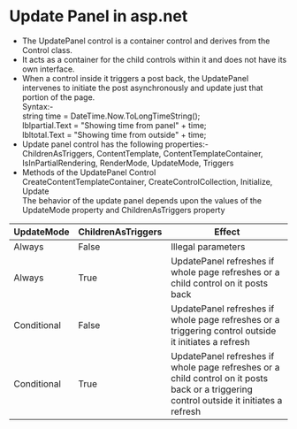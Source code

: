 # Update Panel in asp.net
- The UpdatePanel control is a container control and derives from the Control class. 
- It acts as a container for the child controls within it and does not have its own interface.
- When a control inside it triggers a post back, the UpdatePanel intervenes to initiate the post asynchronously and update just that portion of the page.<br>
Syntax:-<br>
string time = DateTime.Now.ToLongTimeString();<br>
lblpartial.Text = "Showing time from panel" + time;<br>
lbltotal.Text = "Showing time from outside" + time;<br>
- Update panel control has the following properties:-<br>
ChildrenAsTriggers, ContentTemplate, ContentTemplateContainer, IsInPartialRendering, RenderMode, UpdateMode, Triggers<br>
- Methods of the UpdatePanel Control<br>
CreateContentTemplateContainer, CreateControlCollection, Initialize, Update<br>
The behavior of the update panel depends upon the values of the UpdateMode property and ChildrenAsTriggers property<br>

|UpdateMode|ChildrenAsTriggers|Effect|
|-----------|-----------------|-----------|
|Always|False|Illegal parameters|
|Always|True|UpdatePanel refreshes if whole page refreshes or a child control on it posts back|
|Conditional|False|UpdatePanel refreshes if whole page refreshes or a triggering control outside it initiates a refresh|
|Conditional|True|UpdatePanel refreshes if whole page refreshes or a child control on it posts back or a triggering control outside it initiates a refresh|

   

